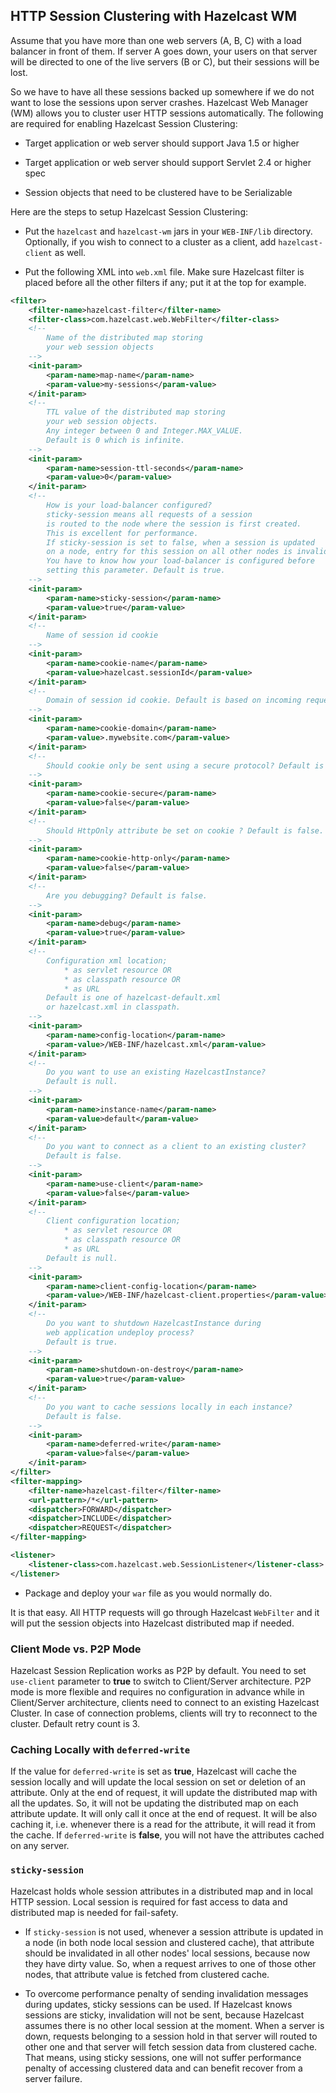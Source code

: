 
## HTTP Session Clustering with Hazelcast WM

Assume that you have more than one web servers (A, B, C) with a load balancer in front of them. If server A goes down, your users on that server will be directed to one of the live servers (B or C), but their sessions will be lost.

So we have to have all these sessions backed up somewhere if we do not want to lose the sessions upon server crashes. Hazelcast Web Manager (WM) allows you to cluster user HTTP sessions automatically. The following are required for enabling Hazelcast Session Clustering:

-   Target application or web server should support Java 1.5 or higher

-   Target application or web server should support Servlet 2.4 or higher spec

-   Session objects that need to be clustered have to be Serializable

Here are the steps to setup Hazelcast Session Clustering:

-	Put the `hazelcast` and `hazelcast-wm` jars in your `WEB-INF/lib` directory. Optionally, if you wish to connect to a cluster as a client, add `hazelcast-client` as well.

-	Put the following XML into `web.xml` file. Make sure Hazelcast filter is placed before all the other filters if any; put it at the top for example.

```xml             
<filter>
    <filter-name>hazelcast-filter</filter-name>
    <filter-class>com.hazelcast.web.WebFilter</filter-class>
    <!--
        Name of the distributed map storing
        your web session objects
    -->
    <init-param>
        <param-name>map-name</param-name>
        <param-value>my-sessions</param-value>
    </init-param>
    <!--
        TTL value of the distributed map storing
        your web session objects.
        Any integer between 0 and Integer.MAX_VALUE.
        Default is 0 which is infinite.
    -->
    <init-param>
        <param-name>session-ttl-seconds</param-name>
        <param-value>0</param-value>
    </init-param>
    <!--
        How is your load-balancer configured?
        sticky-session means all requests of a session
        is routed to the node where the session is first created.
        This is excellent for performance.
        If sticky-session is set to false, when a session is updated
        on a node, entry for this session on all other nodes is invalidated.
        You have to know how your load-balancer is configured before
        setting this parameter. Default is true.
    -->
    <init-param>
        <param-name>sticky-session</param-name>
        <param-value>true</param-value>
    </init-param>
    <!--
        Name of session id cookie
    -->
    <init-param>
        <param-name>cookie-name</param-name>
        <param-value>hazelcast.sessionId</param-value>
    </init-param>
    <!--
        Domain of session id cookie. Default is based on incoming request.
    -->
    <init-param>
        <param-name>cookie-domain</param-name>
        <param-value>.mywebsite.com</param-value>
    </init-param>
    <!--
        Should cookie only be sent using a secure protocol? Default is false.
    -->
    <init-param>
        <param-name>cookie-secure</param-name>
        <param-value>false</param-value>
    </init-param>
    <!--
        Should HttpOnly attribute be set on cookie ? Default is false.
    -->
    <init-param>
        <param-name>cookie-http-only</param-name>
        <param-value>false</param-value>
    </init-param>
    <!--
        Are you debugging? Default is false.
    -->
    <init-param>
        <param-name>debug</param-name>
        <param-value>true</param-value>
    </init-param>
    <!--
        Configuration xml location;
            * as servlet resource OR
            * as classpath resource OR
            * as URL
        Default is one of hazelcast-default.xml
        or hazelcast.xml in classpath.
    -->
    <init-param>
        <param-name>config-location</param-name>
        <param-value>/WEB-INF/hazelcast.xml</param-value>
    </init-param>
    <!--
        Do you want to use an existing HazelcastInstance?
        Default is null.
    -->
    <init-param>
        <param-name>instance-name</param-name>
        <param-value>default</param-value>
    </init-param>
    <!--
        Do you want to connect as a client to an existing cluster?
        Default is false.
    -->
    <init-param>
        <param-name>use-client</param-name>
        <param-value>false</param-value>
    </init-param>
    <!--
        Client configuration location;
            * as servlet resource OR
            * as classpath resource OR
            * as URL
        Default is null.
    -->
    <init-param>
        <param-name>client-config-location</param-name>
        <param-value>/WEB-INF/hazelcast-client.properties</param-value>
    </init-param>
    <!--
        Do you want to shutdown HazelcastInstance during
        web application undeploy process?
        Default is true.
    -->
    <init-param>
        <param-name>shutdown-on-destroy</param-name>
        <param-value>true</param-value>
    </init-param>
    <!--
        Do you want to cache sessions locally in each instance?
        Default is false.
    -->
    <init-param>
        <param-name>deferred-write</param-name>
        <param-value>false</param-value>
    </init-param>
</filter>
<filter-mapping>
    <filter-name>hazelcast-filter</filter-name>
    <url-pattern>/*</url-pattern>
    <dispatcher>FORWARD</dispatcher>
    <dispatcher>INCLUDE</dispatcher>
    <dispatcher>REQUEST</dispatcher>
</filter-mapping>

<listener>
    <listener-class>com.hazelcast.web.SessionListener</listener-class>
</listener>
```

-	Package and deploy your `war` file as you would normally do.

It is that easy. All HTTP requests will go through Hazelcast `WebFilter` and it will put the session objects into Hazelcast distributed map if needed.

### Client Mode vs. P2P Mode

Hazelcast Session Replication works as P2P by default. You need to set `use-client` parameter to **true** to switch to Client/Server architecture. P2P mode is more flexible and requires no configuration in advance while in Client/Server architecture, clients need to connect to an existing Hazelcast Cluster. In case of connection problems, clients will try to reconnect to the cluster. Default retry count is 3.

### Caching Locally with `deferred-write`

If the value for `deferred-write` is set as **true**, Hazelcast will cache the session locally and will update the local session on set or deletion of an attribute. Only at the end of request, it will update the distributed map with all the updates. So, it will not be updating the distributed map on each attribute update. It will only call it once at the end of request. It will be also caching it, i.e. whenever there is a read for the attribute, it will read it from the cache. If `deferred-write` is **false**, you will not have the attributes cached on any server.

### `sticky-session`

Hazelcast holds whole session attributes in a distributed map and in local HTTP session. Local session is required for fast access to data and distributed map is needed for fail-safety.

-   If `sticky-session` is not used, whenever a session attribute is updated in a node (in both node local session and clustered cache), that attribute should be invalidated in all other nodes' local sessions, because now they have dirty value. So, when a request arrives to one of those other nodes, that attribute value is fetched from clustered cache.

-   To overcome performance penalty of sending invalidation messages during updates, sticky sessions can be used. If Hazelcast knows sessions are sticky, invalidation will not be sent, because Hazelcast assumes there is no other local session at the moment. When a server is down, requests belonging to a session hold in that server will routed to other one and that server will fetch session data from clustered cache. That means, using sticky sessions, one will not suffer performance penalty of accessing clustered data and can benefit recover from a server failure.


